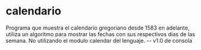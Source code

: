 # calendario


Programa que muestra el calendario gregoriano desde 1583 en adelante, utiliza un algoritmo para mostrar las fechas con sus respectivos dias de las semana. No utilizando el modulo calendar del lenguaje.
-- v1.0 de consola